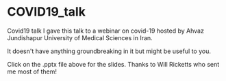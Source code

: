 # COVID19_talk
Covid19 talk
I gave this talk to a webinar on covid-19 hosted by Ahvaz Jundishapur University of Medical Sciences in Iran. 

It doesn't have anything groundbreaking in it but might be useful to you.

Click on the .pptx file above for the slides. Thanks to Will Ricketts who sent me most of them!
